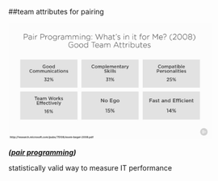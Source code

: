 <!-- .slide: data-background="resources/footer.svg" data-background-size="contain" data-background-position="bottom"  -->

##team attributes for pairing

<img class="plain" height="80%" width="80%" src="resources/pairing/team-06.png" />

_**([pair programming](https://app.pluralsight.com/library/courses/pair-programming/table-of-contents))**_  <!-- .element: style="color:maroon; font-size: .5em" -->

<aside class="notes">
  <p>
    statistically valid way to measure IT performance
  </p>
</aside>

<br/>
<br/>
<br/>
<br/>
<br/>
<br/>
<br/>
<br/>
<br/>
<br/>
<br/>
<br/>
<br/>
<br/>
<br/>
<br/>
<br/>
<br/>
<br/>
<br/>
<br/>
<br/>
<br/>
<br/>
<br/>
<br/>
<br/>
<br/>
